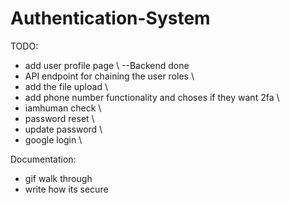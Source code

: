 # Authentication-System
TODO: 
- add user profile page \ --Backend done
- API endpoint for chaining the user roles \
- add the file upload \
- add phone number functionality and choses if they want 2fa \
- iamhuman check \
- password reset \
- update password \
- google login \

Documentation:
- gif walk through
- write how its secure
